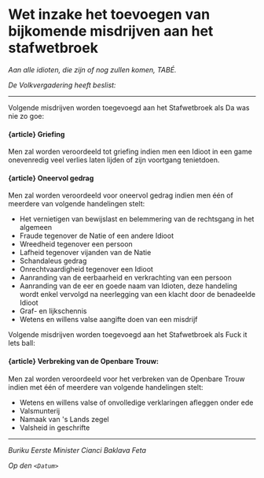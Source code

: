 # Wet inzake het toevoegen van bijkomende misdrijven aan het stafwetbroek

_Aan alle idioten, die zijn of nog zullen komen, TABÉ._

_De Volkvergadering heeft beslist:_

--------------------------

Volgende misdrijven worden toegevoegd aan het Stafwetbroek als Da was nie zo goe:

#### {article} Griefing
Men zal worden veroordeeld tot griefing indien men een Idioot in een game onevenredig veel verlies laten lijden of zijn voortgang tenietdoen.

#### {article} Oneervol gedrag
Men zal worden veroordeeld voor oneervol gedrag indien men één of meerdere van volgende handelingen stelt:

* Het vernietigen van bewijslast en belemmering van de rechtsgang in het algemeen
* Fraude tegenover de Natie of een andere Idioot
* Wreedheid tegenover een persoon
* Lafheid tegenover vijanden van de Natie
* Schandaleus gedrag
* Onrechtvaardigheid tegenover een Idioot
* Aanranding van de eerbaarheid en verkrachting van een persoon
* Aanranding van de eer en goede naam van Idioten, deze handeling wordt enkel vervolgd na neerlegging van een klacht door de benadeelde Idioot
* Graf- en lijkschennis
* Wetens en willens valse aangifte doen van een misdrijf 

Volgende misdrijven worden toegevoegd aan het Stafwetbroek als Fuck it lets ball:

#### {article} Verbreking van de Openbare Trouw:
Men zal worden veroordeeld voor het verbreken van de Openbare Trouw indien met één of meerdere van volgende handelingen stelt:

* Wetens en willens valse of onvolledige verklaringen afleggen onder ede
* Valsmunterij
* Namaak van 's Lands zegel
* Valsheid in geschrifte

--------------------------

_Buriku Eerste Minister Cianci Baklava Feta_

_Op den ``<Datum>``_